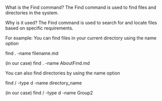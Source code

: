 What is the Find command? 
The Find command is used to find files and directories in the system. 

Why is it used? 
The Find command is used to search for and locate files based on specific requirements.

For example: 
You can find files in your current directory using the name option

find . -name filename.md

(in our case)
find . -name AboutFind.md

You can also find directories by using the name option 

find / -type d -name directory_name 

(in our case)
find / -type d -name Group2 